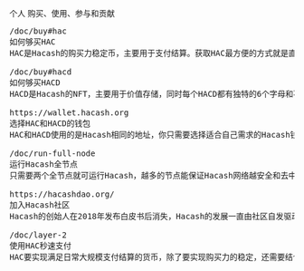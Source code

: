 个人
购买、使用、参与和贡献



<pre class="nav">
/doc/buy#hac
如何够买HAC
HAC是Hacash的购买力稳定币，主要用于支付结算。获取HAC最方便的方式就是直接购买，主要通过交易所的方式。

/doc/buy#hacd
如何够买HACD
HACD是Hacash的NFT，主要用于价值存储，同时每个HACD都有独特的6个字母和不同的艺术展示形式。获取HACD可以直接在交易所购买，但购买特定HACD还没有特别高效的方式。

https://wallet.hacash.org
选择HAC和HACD的钱包
HAC和HACD使用的是Hacash相同的地址，你只需要选择适合自己需求的Hacash钱包进行存储和发送即可。追求便捷可用网页钱包，追求安全可用桌面钱包。

/doc/run-full-node
运行Hacash全节点
只需要两个全节点就可运行Hacash，越多的节点能保证Hacash网络越安全和去中心化，这也意味着Hacash上资产的安全。你只需要用普通设备操作两步就可为Hacash网络的去中心化贡献一份力量。

https://hacashdao.org/
加入Hacash社区
Hacash的创始人在2018年发布白皮书后消失，Hacash的发展一直由社区自发驱动，为了凝聚社区的力量，Hacash的早期成员组织了HacashDAO来实现Hacash白皮书愿景，欢迎您的加入。

/doc/layer-2
使用HAC秒速支付
HAC要实现满足日常大规模支付结算的货币，除了要实现购买力的稳定，还需要结合一套去中心化，安全和高效的支付体系统。你可以使用该支付系统实现全球的即时支付。
</pre>
